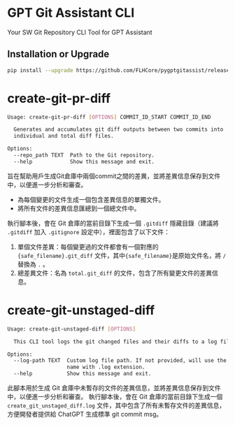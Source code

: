 # GPT Git Assistant CLI
Your SW Git Repository CLI Tool for GPT Assistant

## Installation or Upgrade

```bash
pip install --upgrade https://github.com/FLHCore/pygptgitassist/releases/download/0.0.1/gptgitassist-0.0.1-py3-none-any.whl
```

# create-git-pr-diff

```bash
Usage: create-git-pr-diff [OPTIONS] COMMIT_ID_START COMMIT_ID_END

  Generates and accumulates git diff outputs between two commits into
  individual and total diff files.

Options:
  --repo_path TEXT  Path to the Git repository.
  --help            Show this message and exit.
```

旨在幫助用戶生成Git倉庫中兩個commit之間的差異，並將差異信息保存到文件中，以便進一步分析和審查。

- 為每個變更的文件生成一個包含差異信息的單獨文件。
- 將所有文件的差異信息匯總到一個總文件中。

執行腳本後，會在 Git 倉庫的當前目錄下生成一個 `.gitdiff` 隱藏目錄（建議將 `.gitdiff` 加入 `.gitignore` 設定中），裡面包含了以下文件：

1. 單個文件差異：每個變更過的文件都會有一個對應的 `{safe_filename}.git_diff` 文件，其中`{safe_filename}`是原始文件名，將 `/` 替換為 `.` 。
2. 總差異文件：名為 `total.git_diff` 的文件，包含了所有變更文件的差異信息。

# create-git-unstaged-diff

```bash
Usage: create-git-unstaged-diff [OPTIONS]

  This CLI tool logs the git changed files and their diffs to a log file.

Options:
  --log-path TEXT  Custom log file path. If not provided, will use the script
                   name with .log extension.
  --help           Show this message and exit.
```

此腳本用於生成 Git 倉庫中未暫存的文件的差異信息，並將差異信息保存到文件中，以便進一步分析和審查。
執行腳本後，會在 Git 倉庫的當前目錄下生成一個 `create_git_unstaged_diff.log` 文件，其中包含了所有未暫存文件的差異信息，方便開發者提供給 ChatGPT 生成標準 git commit msg。